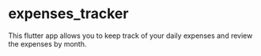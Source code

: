 # expenses_tracker
This flutter app allows you to keep track of your daily expenses and review the expenses by month.
